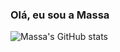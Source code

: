### Olá, eu sou a Massa

![Massa's GitHub stats](https://github-readme-stats.vercel.app/api?username=mdmassa&count_private=true)
